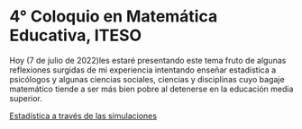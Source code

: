 # 4° Coloquio en Matemática Educativa, ITESO

Hoy (7 de julio de 2022)les estaré presentando este tema fruto de algunas reflexiones surgidas de mi experiencia intentando enseñar estadística a psicólogos y algunas ciencias sociales, ciencias y disciplinas cuyo bagaje matemático tiende a ser más bien pobre al detenerse en la educación media superior.

[Estadística a través de las simulaciones](https://jealcalat.github.io/coloquio_mate_iteso/#1)
